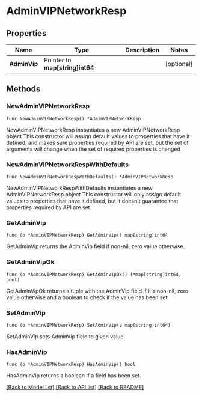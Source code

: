 # AdminVIPNetworkResp

## Properties

Name | Type | Description | Notes
------------ | ------------- | ------------- | -------------
**AdminVip** | Pointer to **map[string]int64** |  | [optional] 

## Methods

### NewAdminVIPNetworkResp

`func NewAdminVIPNetworkResp() *AdminVIPNetworkResp`

NewAdminVIPNetworkResp instantiates a new AdminVIPNetworkResp object
This constructor will assign default values to properties that have it defined,
and makes sure properties required by API are set, but the set of arguments
will change when the set of required properties is changed

### NewAdminVIPNetworkRespWithDefaults

`func NewAdminVIPNetworkRespWithDefaults() *AdminVIPNetworkResp`

NewAdminVIPNetworkRespWithDefaults instantiates a new AdminVIPNetworkResp object
This constructor will only assign default values to properties that have it defined,
but it doesn't guarantee that properties required by API are set

### GetAdminVip

`func (o *AdminVIPNetworkResp) GetAdminVip() map[string]int64`

GetAdminVip returns the AdminVip field if non-nil, zero value otherwise.

### GetAdminVipOk

`func (o *AdminVIPNetworkResp) GetAdminVipOk() (*map[string]int64, bool)`

GetAdminVipOk returns a tuple with the AdminVip field if it's non-nil, zero value otherwise
and a boolean to check if the value has been set.

### SetAdminVip

`func (o *AdminVIPNetworkResp) SetAdminVip(v map[string]int64)`

SetAdminVip sets AdminVip field to given value.

### HasAdminVip

`func (o *AdminVIPNetworkResp) HasAdminVip() bool`

HasAdminVip returns a boolean if a field has been set.


[[Back to Model list]](../README.md#documentation-for-models) [[Back to API list]](../README.md#documentation-for-api-endpoints) [[Back to README]](../README.md)



